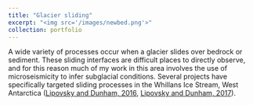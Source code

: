 ```yaml
---
title: "Glacier sliding"
excerpt: "<img src='/images/newbed.png'>"
collection: portfolio
---
```


A wide variety of processes occur when a glacier slides over bedrock or sediment.  These sliding interfaces are difficult places to directly observe, and for this reason much of my work in this area involves the use of microseismicity to infer subglacial conditions.  Several projects have specifically targeted sliding processes in the Whillans Ice Stream, West Antarctica ([Lipovsky and Dunham, 2016](http://bradlipovsky.github.io/files/LipovskyDunham2016.pdf), [Lipovsky and Dunham, 2017](http://bradlipovsky.github.io/files/LipovskyDunham2017.pdf)).
